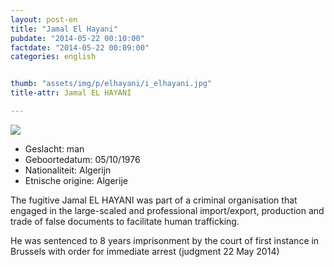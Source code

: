 ```yaml
---
layout: post-en
title: "Jamal El Hayani"
pubdate: "2014-05-22 00:10:00"
factdate: "2014-05-22 00:09:00"
categories: english


thumb: "assets/img/p/elhayani/i_elhayani.jpg"
title-attr: Jamal EL HAYANI

---
```


<div class="row">

  <div class="col-xs-12 col-md-4">
         <a class="thumbnail" href="{{ baseurl }}assets/img/p/elhayani/i_elhayani.jpg" title="Jamal EL HAYANI  ">
           <img src="{{ baseurl }}assets/img/p/elhayani/i_elhayani.jpg" ></a>
  </div>
  <div class="col-xs-12 col-md-8">


<ul>
<li>Geslacht: man</li>
<li>Geboortedatum: 05/10/1976</li>
<li>Nationaliteit: Algerijn</li>
<li>Etnische origine: Algerije</li>
</ul> 


<p>The fugitive Jamal EL HAYANI was part of a criminal organisation that engaged in the large-scaled and professional import/export, production and trade of false documents to facilitate human trafficking. </p>
<p>He was sentenced to 8 years imprisonment by the court of first instance in Brussels with order for immediate arrest (judgment 22 May 2014)
</p>
  
</div>


</div>

